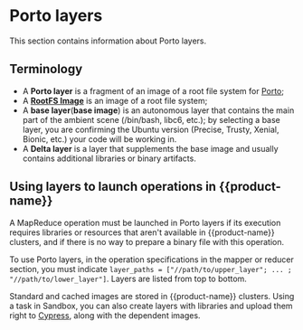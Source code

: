 # Porto layers

This section contains information about Porto layers.

## Terminology

- A **Porto layer** is a fragment of an image of a root file system for [Porto](https://github.com/yandex/porto);
- A **[RootFS Image](http://wiki.rosalab.ru/ru/index.php/Образ_rootfs)** is an image of a root file system;
- A **base layer**(**base image**) is an autonomous layer that contains the main part of the ambient scene (/bin/bash, libc6, etc.); by selecting a base layer, you are confirming the Ubuntu version (Precise, Trusty, Xenial, Bionic, etc.) your code will be working in.
- A **Delta layer** is a layer that supplements the base image and usually contains additional libraries or binary artifacts.

## Using layers to launch operations in {{product-name}}

A MapReduce operation must be launched in Porto layers if its execution requires libraries or resources that aren't available in {{product-name}} clusters, and if there is no way to prepare a binary file with this operation.

To use Porto layers, in the operation specifications in the mapper or reducer section, you must indicate  `layer_paths = ["//path/to/upper_layer"; ... ; "//path/to/lower_layer"]`. Layers are listed from top to bottom.

Standard and cached images are stored in {{product-name}} clusters. Using a task in Sandbox, you can also create layers with libraries and upload them right to [Cypress](../../../../user-guide/storage/cypress.md), along with the dependent images.
